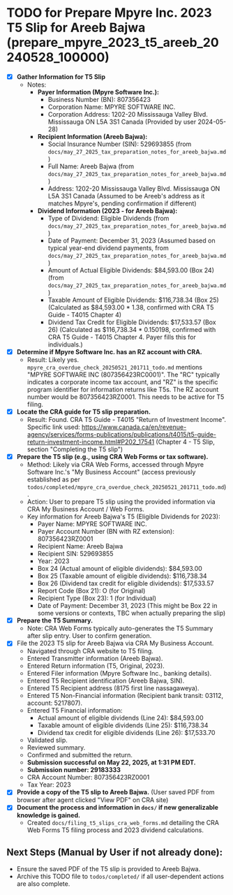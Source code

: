 # TODO for Prepare Mpyre Inc. 2023 T5 Slip for Areeb Bajwa (prepare_mpyre_2023_t5_areeb_20240528_100000)

- [X] **Gather Information for T5 Slip**
    - Notes:
        - **Payer Information (Mpyre Software Inc.):**
            - Business Number (BN): 807356423
            - Corporation Name: MPYRE SOFTWARE INC.
            - Corporation Address: 1202-20 Mississauga Valley Blvd. Mississauga ON L5A 3S1 Canada (Provided by user 2024-05-28)
        - **Recipient Information (Areeb Bajwa):**
            - Social Insurance Number (SIN): 529693855 (from `docs/may_27_2025_tax_preparation_notes_for_areeb_bajwa.md`)
            - Full Name: Areeb Bajwa (from `docs/may_27_2025_tax_preparation_notes_for_areeb_bajwa.md`)
            - Address: 1202-20 Mississauga Valley Blvd. Mississauga ON L5A 3S1 Canada (Assumed to be Areeb's address as it matches Mpyre's, pending confirmation if different)
        - **Dividend Information (2023 - for Areeb Bajwa):**
            - Type of Dividend: Eligible Dividends (from `docs/may_27_2025_tax_preparation_notes_for_areeb_bajwa.md`)
            - Date of Payment: December 31, 2023 (Assumed based on typical year-end dividend payments, from `docs/may_27_2025_tax_preparation_notes_for_areeb_bajwa.md`)
            - Amount of Actual Eligible Dividends: $84,593.00 (Box 24) (from `docs/may_27_2025_tax_preparation_notes_for_areeb_bajwa.md`)
            - Taxable Amount of Eligible Dividends: $116,738.34 (Box 25) (Calculated as $84,593.00 * 1.38, confirmed with CRA T5 Guide - T4015 Chapter 4)
            - Dividend Tax Credit for Eligible Dividends: $17,533.57 (Box 26) (Calculated as $116,738.34 * 0.150198, confirmed with CRA T5 Guide - T4015 Chapter 4. Payer fills this for individuals.)
- [X] **Determine if Mpyre Software Inc. has an RZ account with CRA.**
    - Result: Likely yes. `mpyre_cra_overdue_check_20250521_201711_todo.md` mentions "MPYRE SOFTWARE INC (807356423RC0001)". The "RC" typically indicates a corporate income tax account, and "RZ" is the specific program identifier for information returns like T5s. The RZ account number would be 807356423RZ0001. This needs to be active for T5 filing.
- [X] **Locate the CRA guide for T5 slip preparation.**
    - Result: Found. CRA T5 Guide - T4015 "Return of Investment Income". Specific link used: https://www.canada.ca/en/revenue-agency/services/forms-publications/publications/t4015/t5-guide-return-investment-income.html#P202_17541 (Chapter 4 - T5 Slip, section "Completing the T5 slip")
- [X] **Prepare the T5 slip (e.g., using CRA Web Forms or tax software).**
    - Method: Likely via CRA Web Forms, accessed through Mpyre Software Inc.'s "My Business Account" (access previously established as per `todos/completed/mpyre_cra_overdue_check_20250521_201711_todo.md`).
    - Action: User to prepare T5 slip using the provided information via CRA My Business Account / Web Forms.
    - Key information for Areeb Bajwa's T5 (Eligible Dividends for 2023):
        - Payer Name: MPYRE SOFTWARE INC.
        - Payer Account Number (BN with RZ extension): 807356423RZ0001
        - Recipient Name: Areeb Bajwa
        - Recipient SIN: 529693855
        - Year: 2023
        - Box 24 (Actual amount of eligible dividends): $84,593.00
        - Box 25 (Taxable amount of eligible dividends): $116,738.34
        - Box 26 (Dividend tax credit for eligible dividends): $17,533.57
        - Report Code (Box 21): O (for Original)
        - Recipient Type (Box 23): 1 (for Individual)
        - Date of Payment: December 31, 2023 (This might be Box 22 in some versions or contexts, TBC when actually preparing the slip)
- [X] **Prepare the T5 Summary.**
    - Note: CRA Web Forms typically auto-generates the T5 Summary after slip entry. User to confirm generation.
- [x] File the 2023 T5 slip for Areeb Bajwa via CRA My Business Account.
    - Navigated through CRA website to T5 filing.
    - Entered Transmitter information (Areeb Bajwa).
    - Entered Return information (T5, Original, 2023).
    - Entered Filer information (Mpyre Software Inc., banking details).
    - Entered T5 Recipient identification (Areeb Bajwa, SIN).
    - Entered T5 Recipient address (8175 first line nassagaweya).
    - Entered T5 Non-Financial information (Recipient bank transit: 03112, account: 5217807).
    - Entered T5 Financial information:
        - Actual amount of eligible dividends (Line 24): $84,593.00
        - Taxable amount of eligible dividends (Line 25): $116,738.34
        - Dividend tax credit for eligible dividends (Line 26): $17,533.70
    - Validated slip.
    - Reviewed summary.
    - Confirmed and submitted the return.
    - **Submission successful on May 22, 2025, at 1:31 PM EDT.**
    - **Submission number: 29183333**
    - CRA Account Number: 807356423RZ0001
    - Tax Year: 2023
- [x] **Provide a copy of the T5 slip to Areeb Bajwa.** (User saved PDF from browser after agent clicked "View PDF" on CRA site)
- [x] **Document the process and information in `docs/` if new generalizable knowledge is gained.**
    - Created `docs/filing_t5_slips_cra_web_forms.md` detailing the CRA Web Forms T5 filing process and 2023 dividend calculations.

## Next Steps (Manual by User if not already done):
- Ensure the saved PDF of the T5 slip is provided to Areeb Bajwa.
- Archive this TODO file to `todos/completed/` if all user-dependent actions are also complete. 